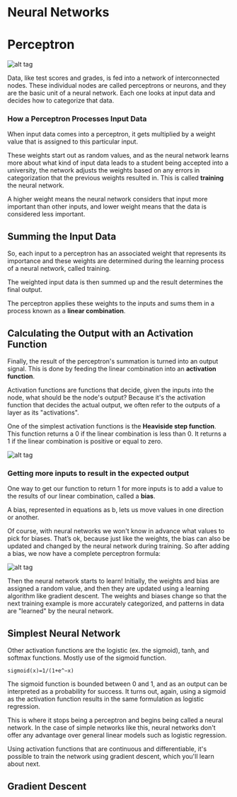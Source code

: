 # Neural Networks

# Perceptron

![alt tag](https://i.stack.imgur.com/KUvpQ.png)

Data, like test scores and grades, is fed into a network of interconnected nodes.
These individual nodes are called perceptrons or neurons, and they are the basic unit of a neural network.
Each one looks at input data and decides how to categorize that data.

### How a Perceptron Processes Input Data

When input data comes into a perceptron, it gets multiplied by a weight value that is assigned to this particular input.

These weights start out as random values, and as the neural network learns more about what kind of input data leads to a student being accepted into a university, the network adjusts the weights based on any errors in categorization that the previous weights resulted in. This is called **training** the neural network.

A higher weight means the neural network considers that input more important than other inputs, and lower weight means that the data is considered less important.

## Summing the Input Data

So, each input to a perceptron has an associated weight that represents its importance and these weights are determined during the learning process of a neural network, called training.

The weighted input data is then summed up and the result determines the final output.

The perceptron applies these weights to the inputs and sums them in a process known as a **linear combination**.

## Calculating the Output with an Activation Function

Finally, the result of the perceptron's summation is turned into an output signal. This is done by feeding the linear combination into an **activation function**.

Activation functions are functions that decide, given the inputs into the node, what should be the node's output? Because it's the activation function that decides the actual output, we often refer to the outputs of a layer as its "activations".

One of the simplest activation functions is the **Heaviside step function**. This function returns a 0 if the linear combination is less than 0. It returns a 1 if the linear combination is positive or equal to zero.

![alt tag](https://d17h27t6h515a5.cloudfront.net/topher/2017/February/5895102f_heaviside-step-function-2/heaviside-step-function-2.gif)

### Getting more inputs to result in the expected output

One way to get our function to return 1 for more inputs is to add a value to the results of our linear combination, called a **bias**.

A bias, represented in equations as b, lets us move values in one direction or another.

Of course, with neural networks we won't know in advance what values to pick for biases. That’s ok, because just like the weights, the bias can also be updated and changed by the neural network during training. So after adding a bias, we now have a complete perceptron formula:

![alt tag](https://d17h27t6h515a5.cloudfront.net/topher/2017/February/58951180_perceptron-equation-2/perceptron-equation-2.gif)

Then the neural network starts to learn! Initially, the weights and bias are assigned a random value, and then they are updated using a learning algorithm like gradient descent. The weights and biases change so that the next training example is more accurately categorized, and patterns in data are "learned" by the neural network.

## Simplest Neural Network

Other activation functions are the logistic (ex. the sigmoid), tanh, and softmax functions. Mostly use of the sigmoid function.

```sigmoid(x)=1/(1+e^−x)```

The sigmoid function is bounded between 0 and 1, and as an output can be interpreted as a probability for success. It turns out, again, using a sigmoid as the activation function results in the same formulation as logistic regression.

This is where it stops being a perceptron and begins being called a neural network. In the case of simple networks like this, neural networks don't offer any advantage over general linear models such as logistic regression.

Using activation functions that are continuous and differentiable, it's possible to train the network using gradient descent, which you'll learn about next.

## Gradient Descent
